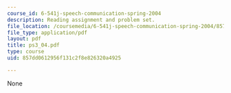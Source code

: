```yaml
---
course_id: 6-541j-speech-communication-spring-2004
description: Reading assignment and problem set.
file_location: /coursemedia/6-541j-speech-communication-spring-2004/857dd0612956f131c2f8e826320a4925_ps3_04.pdf
file_type: application/pdf
layout: pdf
title: ps3_04.pdf
type: course
uid: 857dd0612956f131c2f8e826320a4925

---
```

None